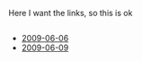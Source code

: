 Here I want the links, so this is ok
```+>value:children|link|select=Page+
```
- [2009-06-06](test/2009-06-06)
- [2009-06-09](test/2009-06-09)

